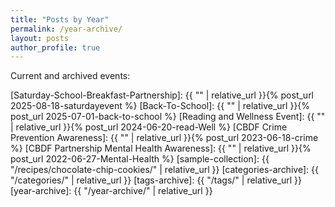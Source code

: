 ```yaml
---
title: "Posts by Year"
permalink: /year-archive/
layout: posts
author_profile: true
---
```


Current and archived events:

[Saturday-School-Breakfast-Partnership]: {{ "" | relative_url }}{% post_url 2025-08-18-saturdayevent %}
[Back-To-School]: {{ "" | relative_url }}{% post_url 2025-07-01-back-to-school %}
[Reading and Wellness Event]: {{ "" | relative_url }}{% post_url 2024-06-20-read-Well %}
[CBDF Crime Prevention Awareness]: {{ "" | relative_url }}{% post_url 2023-06-18-crime %}
[CBDF Partnership Mental Health Awareness]: {{ "" | relative_url }}{% post_url 2022-06-27-Mental-Health %}
[sample-collection]: {{ "/recipes/chocolate-chip-cookies/" | relative_url }}
[categories-archive]: {{ "/categories/" | relative_url }}
[tags-archive]: {{ "/tags/" | relative_url }}
[year-archive]: {{ "/year-archive/" | relative_url }}
